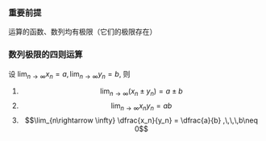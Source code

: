 

### 重要前提

运算的函数、数列均有极限（它们的极限存在）

### 数列极限的四则运算

设 $\lim_{n\rightarrow \infty} x_n = a, \lim_{n\rightarrow \infty} y_n = b$, 则

1. $$ \lim_{n\rightarrow \infty} (x_n \pm y_n) = a \pm b$$
2. $$\lim_{n\rightarrow \infty} x_ny_n = ab$$
3. $$\lim_{n\rightarrow \infty} \dfrac{x_n}{y_n} = \dfrac{a}{b} ,\,\,\,b\neq 0$$

